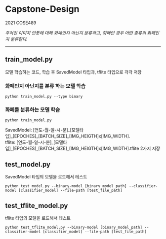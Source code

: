 # Capstone-Design
2021 COSE489   

_주어진 이미지 인풋에 대해 화폐인지 아닌지 분류하고, 화폐인 경우 어떤 종류의 화폐인지 분류한다._

---

## train_model.py
모델 학습하는 코드, 학습 후 SavedModel 타입과, tflite 타입으로 각각 저장   

### 화폐인지 아닌지를 분류 하는 모델 학습
```console
python train_model.py --type binary
```

### 화폐를 분류하는 모델 학습
```console
python train_model.py
```

SavedModel: [연도-월-일-시-분]\_[모델타입]\_[EPOCHES]\_[BATCH_SIZE]\_[IMG_HEIGTH]x[IMG_WIDTH].  
tflite: [연도-월-일-시-분]\_[모델타입]\_[EPOCHES]\_[BATCH_SIZE]\_[IMG_HEIGTH]x[IMG_WIDTH].tflite
2가지 저장


## test_model.py
SavedModel 타입의 모델을 로드해서 테스트   
```console
python test_model.py --binary-model [binary_model_path] --classifier-model [classifier_model] --file-path [test_file_path]
```

## test_tflite_model.py
tflite 타입의 모델을 로드해서 테스트   
```console
python test_tflite_model.py --binary-model [binary_model_path] --classifier-model [classifier_model] --file-path [test_file_path]
```
